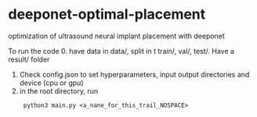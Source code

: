 # deeponet-optimal-placement

optimization of ultrasound neural implant placement with deeponet 

To run the code
0. have data in data/, split in t train/, val/, test/. Have a result/ folder
1. Check config.json to set hyperparameters, input output directories and device (cpu or gpu)
2. in the root directory, run
   ```
    python3 main.py <a_nane_for_this_trail_NOSPACE>
   ```

   
